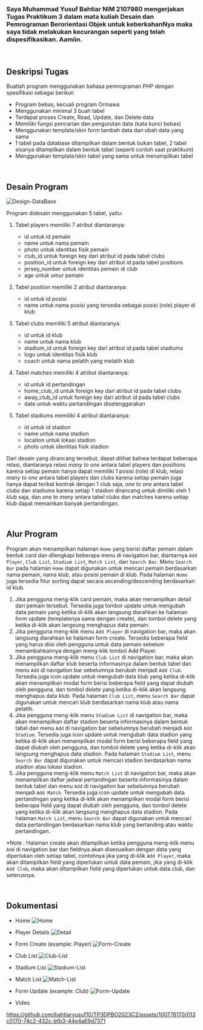 ### Saya Muhammad Yusuf Bahtiar NIM 2107980 mengerjakan Tugas Praktikum 3 dalam mata kuliah Desain dan Pemrograman Berorientasi Objek untuk keberkahanNya maka saya tidak melakukan kecurangan seperti yang telah dispesifikasikan. Aamiin.

<br>

## Deskripsi Tugas

Buatlah program menggunakan bahasa pemrograman PHP dengan spesifikasi sebagai berikut:

- Program bebas, kecuali program Ormawa
- Menggunakan minimal 3 buah tabel
- Terdapat proses Create, Read, Update, dan Delete data
- Memiliki fungsi pencarian dan pengurutan data (kata kunci bebas)
- Menggunakan template/skin form tambah data dan ubah data yang sama
- 1 tabel pada database ditampilkan dalam bentuk bukan tabel, 2 tabel sisanya ditampilkan dalam bentuk tabel (seperti contoh saat praktikum)
- Menggunakan template/skin tabel yang sama untuk menampilkan tabel
  
<br>

## Desain Program

![Design-DataBase](https://github.com/bahtiaryusuf10/TP3DPBO2023C2/assets/100776170/dee4c7fb-f98c-429a-a6da-ddbf7a1efe02)

Program didesain menggunakan 5 tabel, yaitu:

1. Tabel players memiliki 7 atribut diantaranya:

   - id untuk id pemain
   - name untuk nama pemain
   - photo untuk identitas fisik pemain
   - club_id untuk foreign key dari atribut id pada tabel clubs
   - position_id untuk foreign key dari atribut id pada tabel positions
   - jersey_number untuk identitas pemain di club
   - age untuk umur pemain

2. Tabel position memiliki 2 atribut diantaranya:

   - id untuk id posisi
   - name untuk nama posisi yang tersedia sebagai posisi (role) player di klub

3. Tabel clubs memiliki 5 atribut diantaranya:

   - id untuk id klub
   - name untuk nama klub
   - stadium_id untuk foreign key dari atribut id pada tabel stadiums
   - logo untuk identitas fisik klub
   - coach untuk nama pelatih yang melatih klub

4. Tabel matches memiliki 4 atribut diantaranya:

   - id untuk id pertandingan
   - home_club_id untuk foreign key dari atribut id pada tabel clubs
   - away_club_id untuk foreign key dari atribut id pada tabel clubs
   - date untuk waktu pertandingan diselenggarakan

5. Tabel stadiums memiliki 4 atribut diantaranya:

   - id untuk id stadion
   - name untuk nama stadion
   - location untuk lokasi stadion
   - photo untuk identitas fisik stadion

Dari desain yang dirancang tersebut, dapat dilihat bahwa terdapat beberapa relasi, diantaranya relasi _many to one_ antara tabel players dan positions karena setiap pemain hanya dapat memiliki 1 posisi (role) di klub, relasi _many to one_ antara tabel players dan clubs karena setiap pemain juga hanya dapat terikat kontrak dengan 1 club saja, _one to one_ antara tabel clubs dan stadiums karena setiap 1 stadion dirancang untuk dimiliki oleh 1 klub saja, dan _one to many_ antara tabel clubs dan matches karena setiap klub dapat memainkan banyak pertandingan.

<br>

## Alur Program

Program akan menampilkan halaman `Home` yang berisi daftar pemain dalam bentuk card dan dilengkapi beberapa menu di navigation bar, diantarnya `Add Player`, `Club List`, `Stadium List`, `Match List`, dan `Search Bar`. Menu `Search Bar` pada halaman `Home` dapat digunakan untuk mencari pemain berdasarkan nama pemain, nama klub, atau posisi pemain di klub. Pada halaman `Home` juga tersedia fitur sorting dapat secara ascending/descending berdasarkan id klub.

1. Jika pengguna meng-klik card pemain, maka akan menampilkan detail dari pemain tersebut. Tersedia juga tombol update untuk mengubah data pemain yang ketika di-klik akan langsung diarahkan ke halaman form update (templatenya sama dengan create), dan tombol delete yang ketika di-klik akan langsung menghapus data pemain.
2. Jika pengguna meng-klik menu `Add Player` di navigation bar, maka akan langsung diarahkan ke halaman form create. Tersedia beberapa field yang harus diisi oleh pengguna untuk data pemain sebelum menambahkannya dengan meng-klik tombol Add Player.
3. Jika pengguna meng-klik menu `Club List` di navigation bar, maka akan menampilkan daftar klub beserta informasinya dalam bentuk tabel dan menu `Add` di navigation bar sebelumnya berubah menjadi `Add Club`. Tersedia juga icon update untuk mengubah data klub yang ketika di-klik akan menampilkan modal form berisi beberapa field yang dapat diubah oleh pengguna, dan tombol delete yang ketika di-klik akan langsung menghapus data klub. Pada halaman `Club List`, menu `Search Bar` dapat digunakan untuk mencari klub berdasarkan nama klub atau nama pelatih.
4. Jika pengguna meng-klik menu `Stadium List` di navigation bar, maka akan menampilkan daftar stadion beserta informasinya dalam bentuk tabel dan menu `Add` di navigation bar sebelumnya berubah menjadi `Add Stadium`. Tersedia juga icon update untuk mengubah data stadion yang ketika di-klik akan menampilkan modal form berisi beberapa field yang dapat diubah oleh pengguna, dan tombol delete yang ketika di-klik akan langsung menghapus data stadion. Pada halaman `Stadium List`, menu `Search Bar` dapat digunakan untuk mencari stadion berdasarkan nama stadion atau lokasi stadion.
5. Jika pengguna meng-klik menu `Match List` di navigation bar, maka akan menampilkan daftar jadwal pertandingan beserta informasinya dalam bentuk tabel dan menu `Add` di navigation bar sebelumnya berubah menjadi `Add Match`. Tersedia juga icon update untuk mengubah data pertandingan yang ketika di-klik akan menampilkan modal form berisi beberapa field yang dapat diubah oleh pengguna, dan tombol delete yang ketika di-klik akan langsung menghapus data stadion. Pada halaman `Match List`, menu `Search Bar` dapat digunakan untuk mencari data pertandingan berdasarkan nama klub yang bertanding atau waktu pertandingan.

*Note : Halaman create akan ditampilkan ketika pengguna meng-klik menu `Add` di navigation bar dan fieldnya akan disesuaikan dengan data yang diperlukan oleh setiap tabel, contohnya jika yang di-klik `Add Player`, maka akan ditampilkan field yang diperlukan untuk data pemain, jika yang di-klik `Add Club`, maka akan ditampilkan field yang diperlukan untuk data club, dan seterusnya.

<br>

## Dokumentasi
- Home
![Home](https://github.com/bahtiaryusuf10/TP3DPBO2023C2/assets/100776170/5e67a5ed-31f8-481c-b052-0b0c78e0bb0f)

- Player Details
![Detail](https://github.com/bahtiaryusuf10/TP3DPBO2023C2/assets/100776170/7da29a63-2ee0-4560-bd44-0499da4a036b)

- Form Create (example: Player)
![Form-Create](https://github.com/bahtiaryusuf10/TP3DPBO2023C2/assets/100776170/48b9be28-3147-4679-9931-d81476adcc50)

- Club List
![Club-List](https://github.com/bahtiaryusuf10/TP3DPBO2023C2/assets/100776170/78ce271f-0600-46d7-b296-77f1c5aea816)

- Stadium List
![Stadium-List](https://github.com/bahtiaryusuf10/TP3DPBO2023C2/assets/100776170/5b193585-506c-41c9-b99c-319f3270be95)

- Match List
![Match-List](https://github.com/bahtiaryusuf10/TP3DPBO2023C2/assets/100776170/ce198a16-10bd-4208-a089-bd42d28067e9)

- Form Update (example: Club)
![Form-Update](https://github.com/bahtiaryusuf10/TP3DPBO2023C2/assets/100776170/a06430c0-de5e-4eec-b9d0-950cacb0ba96)

- Video

https://github.com/bahtiaryusuf10/TP3DPBO2023C2/assets/100776170/013c0170-74c2-432c-bfb3-44e4a69d7371
